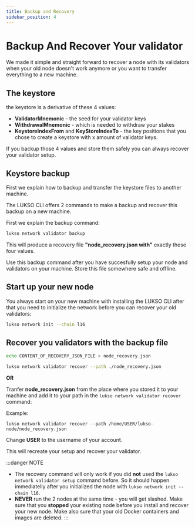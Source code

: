 ```yaml
---
title: Backup and Recovery
sidebar_position: 4
---
```


# Backup And Recover Your validator

We made it simple and straight forward to recover a node with its validators when your old node doesn't work anymore or you want to transfer everything to a new machine.

## The keystore

the keystore is a derivative of these 4 values:

- **ValidatorMnemonic** - the seed for your validator keys
- **WithdrawalMnemonic** - which is needed to withdraw your stakes
- **KeystoreIndexFrom** and **KeyStoreIndexTo** - the key positions that you chose to create a keystore with x amount of validator keys.

If you backup those 4 values and store them safely you can always recover your validator setup.

## Keystore backup

First we explain how to backup and transfer the keystore files to another machine.

The LUKSO CLI offers 2 commands to make a backup and recover this backup on a new machine.

First we explain the backup command:

```bash
lukso network validator backup
```

This will produce a recovery file **"node_recovery.json with"** exactly these four values.

Use this backup command after you have succesfully setup your node and validators on your machine. Store this file somewhere safe and offline.

## Start up your new node

You always start on your new machine with installing the LUKSO CLI after that you need to initialize the network before you can recover your old validators:

```bash
lukso network init --chain l16
```

## Recover you validators with the backup file

```bash
echo CONTENT_OF_RECOVERY_JSON_FILE > node_recovery.json
```

```bash
lukso network validator recover --path ./node_recovery.json
```

**OR**

Tranfer **node_recovery.json** from the place where you stored it to your machine and add it to your path in the `lukso network validator recover` command:

Example:

```
lukso network validator recover --path /home/USER/lukso-node/node_recovery.json
```

Change **USER** to the username of your account.

This will recreate your setup and recover your validator.

:::danger
NOTE

- The recovery command will only work if you did **not** used the `lukso network validator setup` command before. So it should happen immediatelly after you initialized the node with `lukso network init --chain l16`.
- **NEVER** run the 2 nodes at the same time - you will get slashed. Make sure that you **stopped** your existing node before you install and recover your new node. Make also sure that your old Docker containers and images are deleted.
  :::

